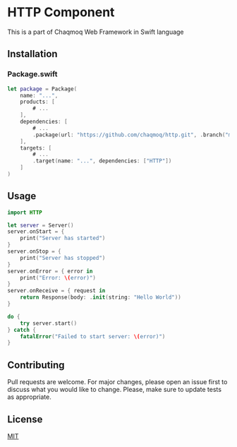 # HTTP Component

This is a part of Chaqmoq Web Framework in Swift language

## Installation

### Package.swift
```swift
let package = Package(
    name: "...",
    products: [
        # ...
    ],
    dependencies: [
        # ...
        .package(url: "https://github.com/chaqmoq/http.git", .branch("master"))
    ],
    targets: [
        # ...
        .target(name: "...", dependencies: ["HTTP"])
    ]
)
```

## Usage

```swift
import HTTP

let server = Server()
server.onStart = {
    print("Server has started")
}
server.onStop = {
    print("Server has stopped")
}
server.onError = { error in
    print("Error: \(error)")
}
server.onReceive = { request in
    return Response(body: .init(string: "Hello World"))
}

do {
    try server.start()
} catch {
    fatalError("Failed to start server: \(error)")
}
```

## Contributing
Pull requests are welcome. For major changes, please open an issue first to discuss what you would like to change. Please, make sure to update tests as appropriate.

## License
[MIT](https://choosealicense.com/licenses/mit/)
